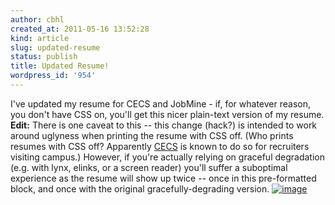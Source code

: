 ```yaml
---
author: cbhl
created_at: 2011-05-16 13:52:28
kind: article
slug: updated-resume
status: publish
title: Updated Resume!
wordpress_id: '954'
---
```


I've updated my resume for CECS and JobMine - if, for whatever reason,
you don't have CSS on, you'll get this nicer plain-text version of my
resume. **Edit:** There is one caveat to this -- this change (hack?) is
intended to work around uglyness when printing the resume with CSS off.
(Who prints resumes with CSS off? Apparently
[CECS](http://cecs.uwaterloo.ca/) is known to do so for recruiters
visiting campus.) However, if you're actually relying on graceful
degradation (e.g. with lynx, elinks, or a screen reader) you'll suffer a
suboptimal experience as the resume will show up twice -- once in this
pre-formatted block, and once with the original gracefully-degrading
version.
[![image](http://images.azuresky.ca/blog/wp-content/uploads/2011/05/Resume-plain-text.png "Resume-plain-text")](http://images.azuresky.ca/blog/wp-content/uploads/2011/05/Resume-plain-text.png)
